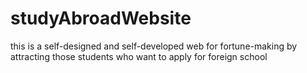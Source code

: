 # studyAbroadWebsite
this is a self-designed and self-developed web for fortune-making by attracting those students who want to apply for foreign school
